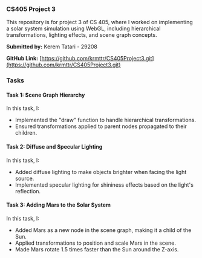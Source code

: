 ### CS405 Project 3  
This repository is for project 3 of CS 405, where I worked on implementing a solar system simulation using WebGL, including hierarchical transformations, lighting effects, and scene graph concepts.  

**Submitted by:** Kerem Tatari - 29208  

**GitHub Link:** [https://github.com/krmttr/CS405Project3.git](https://github.com/krmttr/CS405Project3.git)  

### Tasks  

#### Task 1: Scene Graph Hierarchy  
In this task, I:  
- Implemented the "draw" function to handle hierarchical transformations.  
- Ensured transformations applied to parent nodes propagated to their children.  

#### Task 2: Diffuse and Specular Lighting  
In this task, I:  
- Added diffuse lighting to make objects brighter when facing the light source.  
- Implemented specular lighting for shininess effects based on the light's reflection.  

#### Task 3: Adding Mars to the Solar System  
In this task, I:  
- Added Mars as a new node in the scene graph, making it a child of the Sun.  
- Applied transformations to position and scale Mars in the scene.  
- Made Mars rotate 1.5 times faster than the Sun around the Z-axis.  
